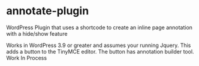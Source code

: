 annotate-plugin
===============

WordPress Plugin that uses a shortcode to create an inline page annotation with a hide/show feature

Works in WordPress 3.9 or greater and assumes your running Jquery. This adds a button to the TinyMCE editor. The button has annotation builder tool. Work In Process
